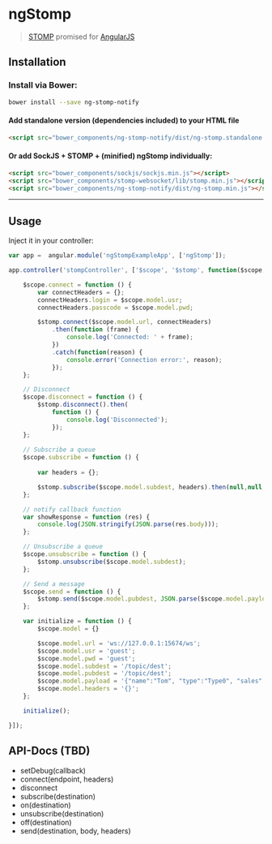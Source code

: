 # ngStomp

> [STOMP](http://jmesnil.net/stomp-websocket/doc/) promised for [AngularJS](https://angularjs.org)

## Installation

### Install via Bower:
```bash
bower install --save ng-stomp-notify
```

#### Add standalone version (dependencies included) to your HTML file
```html
<script src="bower_components/ng-stomp-notify/dist/ng-stomp.standalone.min.js"></script>
```

#### Or add SockJS + STOMP + (minified) ngStomp individually:
```html
<script src="bower_components/sockjs/sockjs.min.js"></script>
<script src="bower_components/stomp-websocket/lib/stomp.min.js"></script>
<script src="bower_components/ng-stomp-notify/dist/ng-stomp.min.js"></script>
```
----

## Usage
Inject it in your controller:
```js
var app =  angular.module('ngStompExampleApp', ['ngStomp']);

app.controller('stompController', ['$scope', '$stomp', function($scope, $stomp){

    $scope.connect = function () {
        var connectHeaders = {};
        connectHeaders.login = $scope.model.usr;
        connectHeaders.passcode = $scope.model.pwd;

        $stomp.connect($scope.model.url, connectHeaders)
            .then(function (frame) {
                console.log('Connected: ' + frame);
            })
            .catch(function(reason) {
                console.error('Connection error:', reason);
            });
    };

    // Disconnect
    $scope.disconnect = function () {
        $stomp.disconnect().then(
            function () {
                console.log('Disconnected');
            });        
    };
    
    // Subscribe a queue
    $scope.subscribe = function () {
        
        var headers = {};

        $stomp.subscribe($scope.model.subdest, headers).then(null,null, showResponse);
    };

    // notify callback function
    var showResponse = function (res) {
        console.log(JSON.stringify(JSON.parse(res.body)));
    };

    // Unsubscribe a queue
    $scope.unsubscribe = function () {
        $stomp.unsubscribe($scope.model.subdest);
    };

    // Send a message
    $scope.send = function () {
        $stomp.send($scope.model.pubdest, JSON.parse($scope.model.payload), JSON.parse($scope.model.headers));
    };

    var initialize = function () {
        $scope.model = {}

        $scope.model.url = 'ws://127.0.0.1:15674/ws';
        $scope.model.usr = 'guest';
        $scope.model.pwd = 'guest';
        $scope.model.subdest = '/topic/dest';
        $scope.model.pubdest = '/topic/dest';
        $scope.model.payload = '{"name":"Tom", "type":"Type0", "sales":50}';
        $scope.model.headers = '{}';
    };

    initialize();

}]);
```

## API-Docs (TBD)
- setDebug(callback)
- connect(endpoint, headers)
- disconnect
- subscribe(destination)
- on(destination)
- unsubscribe(destination)
- off(destination)
- send(destination, body, headers)